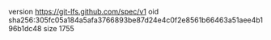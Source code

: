 version https://git-lfs.github.com/spec/v1
oid sha256:305fc05a184a5afa3766893be87d24e4c0f2e8561b66463a51aee4b196b1dc48
size 1755
